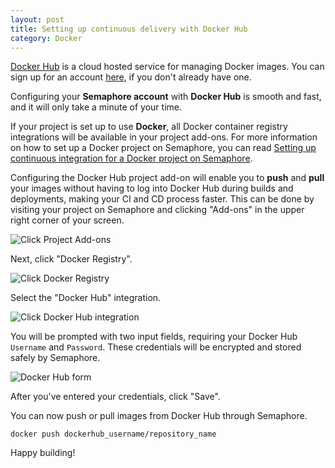 ```yaml
---
layout: post
title: Setting up continuous delivery with Docker Hub
category: Docker
---
```


[Docker Hub](https://hub.docker.com/) is a cloud hosted service for managing
Docker images. You can sign up for an account [here](https://hub.docker.com/),
if you don't already have one.

Configuring your **Semaphore account** with **Docker Hub** is smooth and fast,
and it will only take a minute of your time.

If your project is set up to use **Docker**, all Docker container registry
integrations will be available in your project add-ons. For more information on
how to set up a Docker project on Semaphore, you can read
[Setting up continuous integration for a Docker project on Semaphore](/docs/docker/setting-up-continuous-integration-for-docker-project.html).

Configuring the Docker Hub project add-on will enable you to **push** and
**pull** your images without having to log into Docker Hub during
builds and deployments, making your CI and CD process faster. This can be done
by visiting your project on Semaphore and clicking "Add-ons" in the upper right
corner of your screen.

<img src="/docs/assets/img/docker/shared/click-add-ons.png" class="img-responsive img-bordered" alt="Click Project Add-ons">

Next, click "Docker Registry".

<img src="/docs/assets/img/docker/shared/select-docker-registry.png" class="img-responsive img-bordered" alt="Click Docker Registry">

Select the "Docker Hub" integration.

<img src="/docs/assets/img/docker/setting-up-docker-hub-for-your-project/select-docker-hub.png" class="img-responsive img-bordered" alt="Click Docker Hub integration">

You will be prompted with two input fields, requiring your Docker Hub
`Username` and `Password`. These credentials will be encrypted
and stored safely by Semaphore.

<img src="/docs/assets/img/docker/setting-up-docker-hub-for-your-project/docker-hub-form.png" class="img-responsive img-bordered" alt="Docker Hub form">

After you've entered your credentials, click "Save".

You can now push or pull images from Docker Hub through Semaphore.

```
docker push dockerhub_username/repository_name
```

Happy building!
